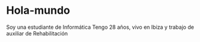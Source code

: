 # Hola-mundo
Soy una estudiante de Informática
Tengo 28 años, vivo en Ibiza y trabajo de auxiliar de Rehabilitación
